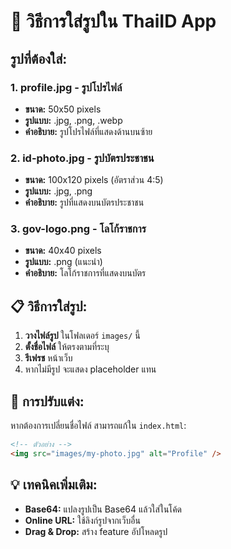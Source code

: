 # 📸 วิธีการใส่รูปใน ThaiID App

## รูปที่ต้องใส่:

### 1. **profile.jpg** - รูปโปรไฟล์

- **ขนาด:** 50x50 pixels
- **รูปแบบ:** .jpg, .png, .webp
- **คำอธิบาย:** รูปโปรไฟล์ที่แสดงด้านบนซ้าย

### 2. **id-photo.jpg** - รูปบัตรประชาชน

- **ขนาด:** 100x120 pixels (อัตราส่วน 4:5)
- **รูปแบบ:** .jpg, .png
- **คำอธิบาย:** รูปที่แสดงบนบัตรประชาชน

### 3. **gov-logo.png** - โลโก้ราชการ

- **ขนาด:** 40x40 pixels
- **รูปแบบ:** .png (แนะนำ)
- **คำอธิบาย:** โลโก้ราชการที่แสดงบนบัตร

## 📋 วิธีการใส่รูป:

1. **วางไฟล์รูป** ในโฟลเดอร์ `images/` นี้
2. **ตั้งชื่อไฟล์** ให้ตรงตามที่ระบุ
3. **รีเฟรช** หน้าเว็บ
4. หากไม่มีรูป จะแสดง placeholder แทน

## 🔧 การปรับแต่ง:

หากต้องการเปลี่ยนชื่อไฟล์ สามารถแก้ใน `index.html`:

```html
<!-- ตัวอย่าง -->
<img src="images/my-photo.jpg" alt="Profile" />
```

## 💡 เทคนิคเพิ่มเติม:

- **Base64:** แปลงรูปเป็น Base64 แล้วใส่ในโค้ด
- **Online URL:** ใช้ลิงก์รูปจากเว็บอื่น
- **Drag & Drop:** สร้าง feature อัปโหลดรูป
